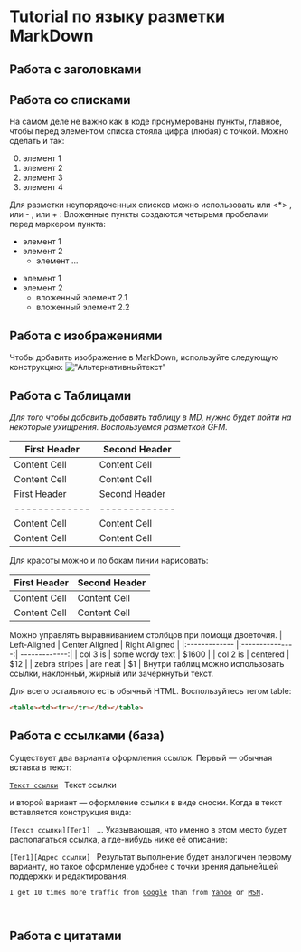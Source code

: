 # Tutorial по языку разметки MarkDown

## Работа с заголовками

## Работа со списками
На самом деле не важно как в коде пронумерованы пункты,
главное, чтобы перед элементом списка стояла цифра
(любая) с точкой. Можно сделать и так:

0. элемент 1
0. элемент 2
0. элемент 3
0. элемент 4

Для разметки неупорядоченных списков можно использовать или
<*> , или - , или + :
Вложенные пункты создаются четырьмя пробелами перед маркером
пункта:
+ элемент 1
+ элемент 2
    * элемент ...
- элемент 1
- элемент 2
    - вложенный элемент 2.1
    - вложенный элемент 2.2

## Работа с изображениями

Чтобы добавить изображение в MarkDown, используйте следующую конструкцию:
!["Альтернативныйтекст"](https://upload.wikimedia.org/wikipedia/commons/thumb/8/80/140-P1020281_-_Flickr_-_Laurie_Nature_Bee.jpg/1280px-140-P1020281_-_Flickr_-_Laurie_Nature_Bee.jpg)

## Работа с Таблицами
*Для того чтобы добавить добавить таблицу в MD, нужно будет пойти на некоторые ухищрения. Воспользуемся разметкой GFM.*

| First Header | Second Header |
| ------------- | ------------- |
| Content Cell | Content Cell |
| Content Cell | Content Cell |
First Header | Second Header
------------- | -------------
Content Cell | Content Cell
Content Cell | Content Cell
Для красоты можно и по бокам линии нарисовать:

| First Header | Second Header |
| ------------- | ------------- |
| Content Cell | Content Cell |
| Content Cell | Content Cell |
Можно управлять выравниванием столбцов при помощи
двоеточия.
| Left-Aligned | Center Aligned | Right Aligned |
|:------------- |:---------------:| -------------:|
| col 3 is | some wordy text | $1600 |
| col 2 is | centered | $12 |
| zebra stripes | are neat | $1 |
Внутри таблиц можно использовать ссылки, наклонный,
жирный или зачеркнутый текст.


Для всего остального есть обычный HTML. Воспользуйтесь тегом table:
```HTML 
<table><td><tr></tr></td></table>
```

## Работа с ссылками (база)

Существует два варианта оформления ссылок. Первый — обычная вставка в текст:

<code>[Текст ссылки](адрес "Описание")
</code>
Текст ссылки

и второй вариант — оформление ссылки в виде сноски. Когда в текст вставляется конструкция вида:

<code>[Текст ссылки][Тег1]
</code>
… Указывающая, что именно в этом место будет располагаться ссылка, а где-нибудь ниже её описание:

<code>[Тег1][Адрес ссылки]
</code>
Результат выполнение будет аналогичен первому варианту, но такое оформление удобнее с точки зрения дальнейшей поддержки и редактирования.

<code>I get 10 times more traffic from [Google][1] than from
[Yahoo][2] or [MSN][3].

[1]: http://google.com/        "Google"
[2]: http://search.yahoo.com/  "Yahoo Search"
[3]: http://search.msn.com/    "MSN Search"
</code>


## Работа с цитатами
